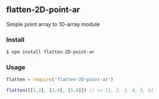 ##  flatten-2D-point-ar

Simple point array to 1D-array module

### Install

```bash
$ npm install flatten-2D-point-ar
```

### Usage

```js
flatten = require('flatten-2D-point-ar')

flatten([[1,2], [3,4], [5,6]]) // => [1, 2, 3, 4, 5, 6]
```
